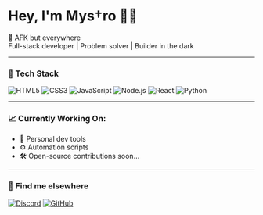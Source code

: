 # Hey, I'm Mys†ro 👨‍💻

🚫 AFK but everywhere  
Full-stack developer | Problem solver | Builder in the dark  

---

### 🔧 Tech Stack  
![HTML5](https://img.shields.io/badge/-HTML5-E34F26?logo=html5&logoColor=white&style=flat)
![CSS3](https://img.shields.io/badge/-CSS3-1572B6?logo=css3&logoColor=white&style=flat)
![JavaScript](https://img.shields.io/badge/-JavaScript-F7DF1E?logo=javascript&logoColor=black&style=flat)
![Node.js](https://img.shields.io/badge/-Node.js-339933?logo=nodedotjs&logoColor=white&style=flat)
![React](https://img.shields.io/badge/-React-61DAFB?logo=react&logoColor=black&style=flat)
![Python](https://img.shields.io/badge/-Python-3776AB?logo=python&logoColor=white&style=flat)

---

### 📈 Currently Working On:
- 🧠 Personal dev tools
- ⚙️ Automation scripts
- 🛠️ Open-source contributions soon...

---

### 📡 Find me elsewhere
[![Discord](https://img.shields.io/badge/-Mys†ro-5865F2?logo=discord&logoColor=white)](https://discord.com)
[![GitHub](https://img.shields.io/badge/-GitHub-181717?logo=github&logoColor=white)](https://github.com/itsmystro)
